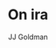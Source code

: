 ---
layout: post
title: On ira
author: JJ Goldman
language: "Français"
image:
  artist: jj-goldman.png
---